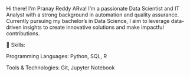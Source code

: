 Hi there! I'm Pranay Reddy ARva! I’m a passionate Data Scientist and IT Analyst with a strong background in automation and quality assurance. Currently pursuing my bachelor’s in Data Science, I aim to leverage data-driven insights to create innovative solutions and make impactful contributions.

🔧 Skills:

Programming Languages: Python, SQL, R

Tools & Technologies: Git, Jupyter Notebook

